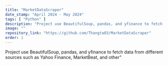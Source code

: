 ```yaml
---
title: "MarketDataScraper"
date_stamp: "April 2024 - May 2024"
tags: [ "Python" ]
description: "Project use BeautifulSoup, pandas, and yfinance to fetch data from different sources such as Yahoo Finance, MarketBeat, and other"
image: ""
repository_link: "https://github.com/Thangta03/MarketDataScraper"
order: 1
---
```

Project use BeautifulSoup, pandas, and yfinance to fetch data from different sources such as Yahoo Finance, MarketBeat, and other"
